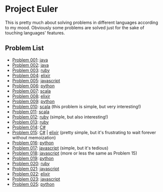 # Project Euler

This is pretty much about solving problems in different languages according to my mood. Obviously some problems are solved just for the sake of touching languages' features.

## Problem List

 * [Problem 001](https://projecteuler.net/problem=001): [java](java/src/Problem001.java)
 * [Problem 002](https://projecteuler.net/problem=002): [java](java/src/Problem002.java)
 * [Problem 003](https://projecteuler.net/problem=003): [ruby](ruby/Problem003.rb)
 * [Problem 004](https://projecteuler.net/problem=004): [elixir](elixir/Problem004.exs)
 * [Problem 005](https://projecteuler.net/problem=005): [javascript](javascript/Problem005.js)
 * [Problem 006](https://projecteuler.net/problem=006): [python](python/Problem006.py)
 * [Problem 007](https://projecteuler.net/problem=007): [scala](scala/src/Problem007.scala)
 * [Problem 008](https://projecteuler.net/problem=008): [elixir](elixir/Problem008.exs)
 * [Problem 009](https://projecteuler.net/problem=009): [python](python/Problem009.py)
 * [Problem 010](https://projecteuler.net/problem=010): [scala](scala/src/Problem010.scala) (this problem is simple, but very interesting!)
 * [Problem 011](https://projecteuler.net/problem=011): [scala](scala/src/Problem011.scala)
 * [Problem 012](https://projecteuler.net/problem=012): [ruby](ruby/Problem012.rb) (simple, but also interesting!)
 * [Problem 013](https://projecteuler.net/problem=013): [ruby](ruby/Problem013.rb)
 * [Problem 014](https://projecteuler.net/problem=014): [C#](csharp/csharp/Problem014.cs)
 * [Problem 015](https://projecteuler.net/problem=015): [C#](csharp/csharp/Problem015.cs) | [elixir](elixir/Problem015.exs) (pretty simple, but it's frustrating to wait forever without memoization)
 * [Problem 016](https://projecteuler.net/problem=016): [python](python/Problem016.py)
 * [Problem 017](https://projecteuler.net/problem=017): [javascript](javascript/Problem017.js) (simple, but it's tedious)
 * [Problem 018](https://projecteuler.net/problem=018): [javascript](javascript/Problem018.js) (more or less the same as Problem 15)
 * [Problem 019](https://projecteuler.net/problem=019): [python](python/Problem019.py)
 * [Problem 020](https://projecteuler.net/problem=020): [ruby](ruby/Problem020.rb)
 * [Problem 021](https://projecteuler.net/problem=021): [javascript](javascript/Problem021.js)
 * [Problem 022](https://projecteuler.net/problem=022): [elixir](elixir/Problem022/Problem022.exs)
 * [Problem 023](https://projecteuler.net/problem=023): [javascript](javascript/Problem023.js)
 * [Problem 025](https://projecteuler.net/problem=025): [python](python/Problem025.py)
